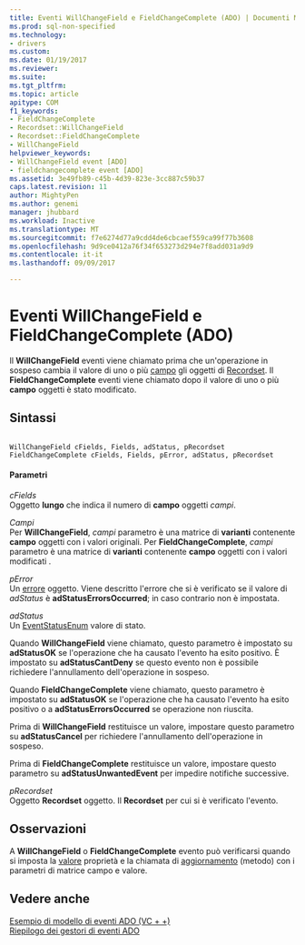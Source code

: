 ```yaml
---
title: Eventi WillChangeField e FieldChangeComplete (ADO) | Documenti Microsoft
ms.prod: sql-non-specified
ms.technology:
- drivers
ms.custom: 
ms.date: 01/19/2017
ms.reviewer: 
ms.suite: 
ms.tgt_pltfrm: 
ms.topic: article
apitype: COM
f1_keywords:
- FieldChangeComplete
- Recordset::WillChangeField
- Recordset::FieldChangeComplete
- WillChangeField
helpviewer_keywords:
- WillChangeField event [ADO]
- fieldchangecomplete event [ADO]
ms.assetid: 3e49fb89-c45b-4d39-823e-3cc887c59b37
caps.latest.revision: 11
author: MightyPen
ms.author: genemi
manager: jhubbard
ms.workload: Inactive
ms.translationtype: MT
ms.sourcegitcommit: f7e6274d77a9cdd4de6cbcaef559ca99f77b3608
ms.openlocfilehash: 9d9ce0412a76f34f653273d294e7f8add031a9d9
ms.contentlocale: it-it
ms.lasthandoff: 09/09/2017

---
```

# <a name="willchangefield-and-fieldchangecomplete-events-ado"></a>Eventi WillChangeField e FieldChangeComplete (ADO)
Il **WillChangeField** eventi viene chiamato prima che un'operazione in sospeso cambia il valore di uno o più [campo](../../../ado/reference/ado-api/field-object.md) gli oggetti di [Recordset](../../../ado/reference/ado-api/recordset-object-ado.md). Il **FieldChangeComplete** eventi viene chiamato dopo il valore di uno o più **campo** oggetti è stato modificato.  
  
## <a name="syntax"></a>Sintassi  
  
```  
  
WillChangeField cFields, Fields, adStatus, pRecordset  
FieldChangeComplete cFields, Fields, pError, adStatus, pRecordset  
```  
  
#### <a name="parameters"></a>Parametri  
 *cFields*  
 Oggetto **lungo** che indica il numero di **campo** oggetti *campi*.  
  
 *Campi*  
 Per **WillChangeField**, *campi* parametro è una matrice di **varianti** contenente **campo** oggetti con i valori originali. Per **FieldChangeComplete**, *campi* parametro è una matrice di **varianti** contenente **campo** oggetti con i valori modificati .  
  
 *pError*  
 Un [errore](../../../ado/reference/ado-api/error-object.md) oggetto. Viene descritto l'errore che si è verificato se il valore di *adStatus* è **adStatusErrorsOccurred**; in caso contrario non è impostata.  
  
 *adStatus*  
 Un [EventStatusEnum](../../../ado/reference/ado-api/eventstatusenum.md) valore di stato.  
  
 Quando **WillChangeField** viene chiamato, questo parametro è impostato su **adStatusOK** se l'operazione che ha causato l'evento ha esito positivo. È impostato su **adStatusCantDeny** se questo evento non è possibile richiedere l'annullamento dell'operazione in sospeso.  
  
 Quando **FieldChangeComplete** viene chiamato, questo parametro è impostato su **adStatusOK** se l'operazione che ha causato l'evento ha esito positivo o a **adStatusErrorsOccurred** se operazione non riuscita.  
  
 Prima di **WillChangeField** restituisce un valore, impostare questo parametro su **adStatusCancel** per richiedere l'annullamento dell'operazione in sospeso.  
  
 Prima di **FieldChangeComplete** restituisce un valore, impostare questo parametro su **adStatusUnwantedEvent** per impedire notifiche successive.  
  
 *pRecordset*  
 Oggetto **Recordset** oggetto. Il **Recordset** per cui si è verificato l'evento.  
  
## <a name="remarks"></a>Osservazioni  
 A **WillChangeField** o **FieldChangeComplete** evento può verificarsi quando si imposta la [valore](../../../ado/reference/ado-api/value-property-ado.md) proprietà e la chiamata di [aggiornamento](../../../ado/reference/ado-api/update-method.md) (metodo) con i parametri di matrice campo e valore.  
  
## <a name="see-also"></a>Vedere anche  
 [Esempio di modello di eventi ADO (VC + +)](../../../ado/reference/ado-api/ado-events-model-example-vc.md)   
 [Riepilogo dei gestori di eventi ADO](../../../ado/guide/data/ado-event-handler-summary.md)

